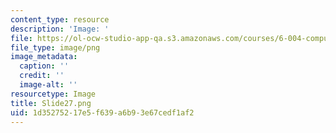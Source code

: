```yaml
---
content_type: resource
description: 'Image: '
file: https://ol-ocw-studio-app-qa.s3.amazonaws.com/courses/6-004-computation-structures-spring-2017/1d35275217e5f639a6b93e67cedf1af2_Slide27.png
file_type: image/png
image_metadata:
  caption: ''
  credit: ''
  image-alt: ''
resourcetype: Image
title: Slide27.png
uid: 1d352752-17e5-f639-a6b9-3e67cedf1af2
---
```

